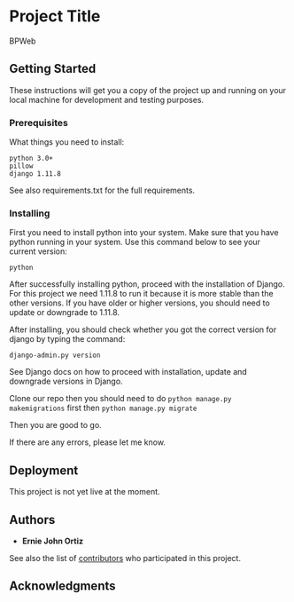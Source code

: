 # Project Title

BPWeb

## Getting Started

These instructions will get you a copy of the project up and running on your local machine for development and testing purposes.

### Prerequisites

What things you need to install:

```
python 3.0+
pillow
django 1.11.8

```
See also requirements.txt for the full requirements.

### Installing

First you need to install python into your system. Make sure that you have python running in your system. Use this command below to see your current version:

```
python

```
After successfully installing python, proceed with the installation of Django. For this project we need 1.11.8 to run it because it is more stable than the other versions. If you have older or higher versions, you should need to update or downgrade to 1.11.8.

After installing, you should check whether you got the correct version for django by typing the command:

```
django-admin.py version

```

See Django docs on how to proceed with installation, update and downgrade versions in Django.

Clone our repo then you should need to do ```python manage.py makemigrations``` first then ```python manage.py migrate```

Then you are good to go.

If there are any errors, please let me know.


## Deployment

This project is not yet live at the moment.



## Authors

* **Ernie John Ortiz**

See also the list of [contributors](https://github.com/ej4real/well/contributors) who participated in this project.

## Acknowledgments
